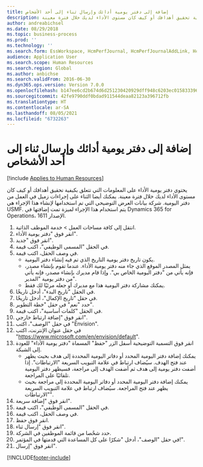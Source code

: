 ```yaml
---
title: إضافة إلى دفتر يومية أدائك وإرسال ثناء إلى أحد الأشخاص
description: يحتوي دفتر يومية الأداء على المعلومات التي تتعلق بكيفية تحقيق أهدافك أو كيف كان مستوى الأداء لديك خلال فترة معينة.
author: andreabichsel
ms.date: 08/29/2018
ms.topic: business-process
ms.prod: ''
ms.technology: ''
ms.search.form: EssWorkspace, HcmPerfJournal, HcmPerfJournalAddLink, HcmPerfPraise, HcmWorkerLookUpByPerson, HcmPerfJournalAdd, HcmEmployeeDevelopmentWorkspace
audience: Application User
ms.search.scope: Human Resources
ms.search.region: Global
ms.author: anbichse
ms.search.validFrom: 2016-06-30
ms.dyn365.ops.version: Version 7.0.0
ms.openlocfilehash: b147ee6cd2b674d6d251230420929dff948c6203ec015833396ab1ec468c0573
ms.sourcegitcommit: 42fe9790ddf0bdad911544deaa82123a396712fb
ms.translationtype: HT
ms.contentlocale: ar-SA
ms.lasthandoff: 08/05/2021
ms.locfileid: "6732263"
---
```

# <a name="add-to-your-performance-journal-and-send-praise-to-someone"></a>إضافة إلى دفتر يومية أدائك وإرسال ثناء إلى أحد الأشخاص

[!include [Applies to Human Resources](../includes/applies-to-hr.md)]

يحتوي دفتر يومية الأداء على المعلومات التي تتعلق بكيفية تحقيق أهدافك أو كيف كان مستوى الأداء لديك خلال فترة معينة. يمكنك أيضا الثناء على إجراءات زميل في العمل من دفتر اليومية. شركة بيانات العرض التوضيحي التي تم استخدامها لإنشاء هذا الإجراء هي USMF. يتم استخدام هذا الإجراء لميزة تمت إضافتها في Dynamics 365 for Operations، الإصدار 1611.

1. انتقل إلى كافة مساحات العمل > خدمة الموظف الذاتية.
2. انقر فوق "دفتر يومية الأداء".
3. انقر فوق "جديد".
4. في الحقل "المسمى الوظيفي"، اكتب قيمة.
5. في وصف الحقل، اكتب قيمة.
    * يكون تاريخ دفتر يومية التاريخ الذي تم فيه إنشاء دفتر اليومية.  
    * يمثل المصدر الموقع الذي جاء منه دفتر يومية الأداء. عندما تقوم بإنشاء مصدر، فإنه يأتي من "دفتر اليومية الخاص بي‬". وإذا قام مديرك بإنشاء مصدر، فإنه يأتي من دفتر يومية "المدير".  
    * يمكنك مشاركة دفتر اليومية هذا مع مديرك أو جعله مرئيًا لك فقط.  
6. في الحقل "تاريخ البدء"، أدخل تاريخًا.
7. في حقل "تاريخ الإكمال‬"، أدخل تاريخًا.
8. حدد "نعم" في حقل "خطة التطوير‬".
9. في الحقل "كلمات أساسية‬"، اكتب قيمة.
10. انقر فوق "إضافة ارتباط خارجي".
11. في حقل "الوصف"، اكتب "Envision".
12. في حقل عنوان الإنترنت، اكتب "https://www.microsoft.com/en/envision/default".
13. انقر فوق التسمية التوضيحية أسفل الزر "حفظ" المسماة "دفتر يومية الأداء" للعودة إلى الشبكة.
    * يمكنك إضافة دفتر اليومية المحدد أو دفاتر اليومية المحددة إلى هدف بحيث يظهر عند فتح الهدف. سيُضاف ارتباط في علامة التبويب السريعة "الارتباطات".‬ إذا أضفت دفتر يومية إلى هدف ثم أضفت الهدف إلى مراجعة، فسيظهر دفتر اليومية تلقائيًا على المراجعة.  
    * يمكنك إضافة دفتر اليومية المحدد أو دفاتر اليومية المحددة إلى مراجعة بحيث يظهر عند فتح المراجعة.    سيُضاف ارتباط في علامة التبويب السريعة "الارتباطات".  
14. انقر فوق "إضافة سريعة".
15. في الحقل "المسمى الوظيفي"، اكتب قيمة.
16. في وصف الحقل، اكتب قيمة.
17. انقر فوق حفظ.
18. انقر فوق "إرسال ثناء‬".
19. حدد شخًصا من قائمة الموظفين في الشركة.
20. في حقل "الوصف"، أدخل "شكرًا على كل المساعدة التي قدمتها في المؤتمر!".
21. انقر فوق "إرسال".



[!INCLUDE[footer-include](../includes/footer-banner.md)]